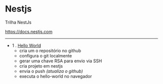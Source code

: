 # Nestjs

Trilha NestJs 

https://docs.nestjs.com

<hr>

* 1 . [Hello World](./1_hello_nestjs.md) 
    * cria um o repositório no github
    * configura o git localmente 
    * gerar uma chave RSA para envio via SSH
    * cria projeto em nestjs
    * envia o push *(atualiza o github)*
    * executa o hello-world no navegador

